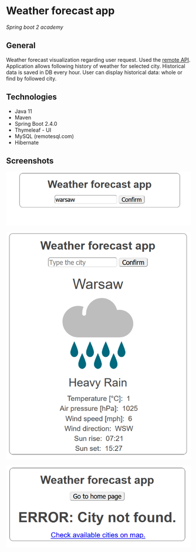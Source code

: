 # Weather forecast app
*Spring boot 2 academy*

## General

Weather forecast visualization regarding user request.
 Used the [remote API](https://www.metaweather.com/api/). Application allows following history of weather for selected 
city. Historical data is saved in DB every hour. User can display historical data: whole or find by followed city.

## Technologies

- Java 11
- Maven
- Spring Boot 2.4.0
- Thymeleaf - UI
- MySQL (remotesql.com)
- Hibernate

## Screenshots

![home](./prtScr/1.png "Home")

![weather](./prtScr/2.png "Weather")

![error](./prtScr/3.png "Error")

